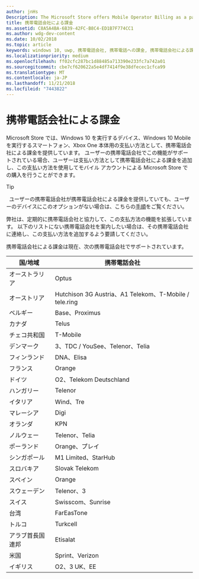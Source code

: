 ```yaml
---
author: jnHs
Description: The Microsoft Store offers Mobile Operator Billing as a payment method for mobile operators who support this capability.
title: 携帯電話会社による課金
ms.assetid: C8A5A4BA-6B39-42FC-B8C4-ED1B7F774CC1
ms.author: wdg-dev-content
ms.date: 10/02/2018
ms.topic: article
keywords: windows 10, uwp, 携帯電話会社, 携帯電話への課金, 携帯電話会社による課金
ms.localizationpriority: medium
ms.openlocfilehash: ff02cfc287bc1d88485a713390e233fc7a742a01
ms.sourcegitcommit: cbe7cf620622a5e4df7414f9e38dfecec1cfca99
ms.translationtype: MT
ms.contentlocale: ja-JP
ms.lasthandoff: 11/21/2018
ms.locfileid: "7443822"
---
```

# <a name="mobile-operator-billing"></a>携帯電話会社による課金


Microsoft Store では、Windows 10 を実行するデバイス、Windows 10 Mobile を実行するスマートフォン、Xbox One 本体用の支払い方法として、携帯電話会社による課金を提供しています。 ユーザーの携帯電話会社でこの機能がサポートされている場合、ユーザーは支払い方法として携帯電話会社による課金を追加し、この支払い方法を使用してモバイル アカウントによる Microsoft Store での購入を行うことができます。

> [!TIP]
>  ユーザーの携帯電話会社が携帯電話会社による課金を提供していても、ユーザーのデバイスにこのオプションがない場合は、こちらの[手順](http://go.microsoft.com/fwlink/p/?LinkId=523993)をご覧ください。

弊社は、定期的に携帯電話会社と協力して、この支払方法の機能を拡張しています。 以下のリストにない携帯電話会社を案内したい場合は、その携帯電話会社に連絡し、この支払い方法を追加するよう要請してください。

携帯電話会社による課金は現在、次の携帯電話会社でサポートされています。

| 国/地域  | 携帯電話会社                 |
|-----------------|----------------------------------|
| オーストラリア       | Optus                            |
| オーストリア         | Hutchison 3G Austria、A1 Telekom、T-Mobile / tele.ring  |
| ベルギー         | Base、Proximus                   |
| カナダ          | Telus                            |
| チェコ共和国  | T-Mobile                         |
| デンマーク         | 3、TDC / YouSee、Telenor、Telia  |
| フィンランド         | DNA、Elisa                       |
| フランス          | Orange                           |
| ドイツ         | O2、Telekom Deutschland          |
| ハンガリー         | Telenor                          |
| イタリア           | Wind、Tre                        |
| マレーシア        | Digi                             |
| オランダ     | KPN                              |
| ノルウェー          | Telenor、Telia                   |
| ポーランド          | Orange、プレイ                     |
| シンガポール       | M1 Limited、StarHub              |
| スロバキア        | Slovak Telekom                   |
| スペイン           | Orange                           |
| スウェーデン          | Telenor、3                       |
| スイス     | Swisscom、Sunrise                |
| 台湾          | FarEasTone                       |
| トルコ          | Turkcell                         |
| アラブ首長国連邦 | Etisalat                    |
| 米国   | Sprint、Verizon                  |
| イギリス  | O2、3 UK、EE                     |

 



 


 

 




